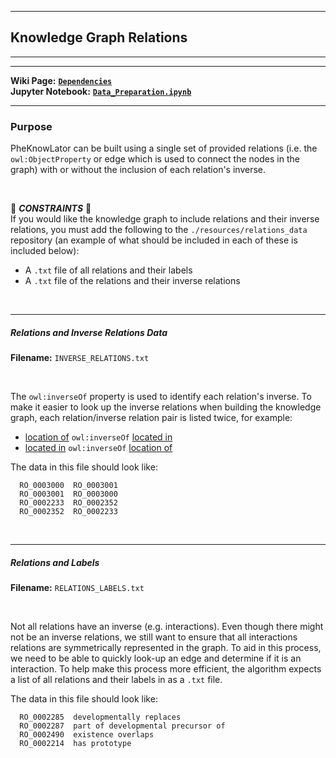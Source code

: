 ***
## Knowledge Graph Relations  
***
***

**Wiki Page:** **[`Dependencies`](https://github.com/callahantiff/PheKnowLator/wiki/Dependencies/#relations-data)**  
**Jupyter Notebook:** **[`Data_Preparation.ipynb`](https://github.com/callahantiff/PheKnowLator/blob/master/Data_Preparation.ipynb)**  

___

### Purpose
PheKnowLator can be built using a single set of provided relations (i.e. the `owl:ObjectProperty` or edge which is used to connect the nodes in the graph) with or without the inclusion of each relation's inverse.

<br>

🛑 *<b>CONSTRAINTS</b>* 🛑   
If you would like the knowledge graph to include relations and their inverse relations, you must add the following to
 the `./resources/relations_data` repository (an example of what should be included in each of these is included  below):    
- A `.txt` file of all relations and their labels     
- A `.txt` file of the relations and their inverse relations    

<br>

___ 

##### Relations and Inverse Relations Data 

**Filename:** `INVERSE_RELATIONS.txt`

<br>

The `owl:inverseOf` property is used to identify each relation's inverse. To make it easier to look up the inverse relations when building the knowledge graph, each relation/inverse relation pair is listed twice, for example:  
- [location of](http://www.ontobee.org/ontology/RO?iri=http://purl.obolibrary.org/obo/RO_0001015) `owl:inverseOf` [located in](http://www.ontobee.org/ontology/RO?iri=http://purl.obolibrary.org/obo/RO_0001025)  
- [located in](http://www.ontobee.org/ontology/RO?iri=http://purl.obolibrary.org/obo/RO_0001025) `owl:inverseOf` [location of](http://www.ontobee.org/ontology/RO?iri=http://purl.obolibrary.org/obo/RO_0001015) 

The data in this file should look like:     
```text
  RO_0003000  RO_0003001
  RO_0003001  RO_0003000
  RO_0002233  RO_0002352
  RO_0002352  RO_0002233
```

<br> 

___

##### Relations and Labels  

**Filename:** `RELATIONS_LABELS.txt`

<br>

Not all relations have an inverse (e.g. interactions). Even though there might not be an inverse relations, we still want to ensure that all interactions relations are symmetrically represented in the graph. To aid in this process, we need to be able to quickly look-up an edge and determine if it is an interaction. To help make this process more efficient, the algorithm expects a list of all relations and their labels in as a `.txt` file.  
 
The data in this file should look like:     
```text
  RO_0002285  developmentally replaces
  RO_0002287  part of developmental precursor of
  RO_0002490  existence overlaps
  RO_0002214  has prototype
```
